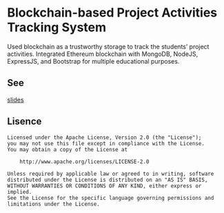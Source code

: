 Blockchain-based Project Activities Tracking System
===
Used blockchain as a trustworthy storage to track the students’ project activities. Integrated Ethereum blockchain with MongoDB, NodeJS, ExpressJS, and Bootstrap for multiple educational purposes.

See
---
[slides](https://drive.google.com/drive/folders/1M8r_pX1GuCP_uuy85mxPhq1FtVVdj9z2)

Lisence
---
```
Licensed under the Apache License, Version 2.0 (the "License");
you may not use this file except in compliance with the License.
You may obtain a copy of the License at

    http://www.apache.org/licenses/LICENSE-2.0

Unless required by applicable law or agreed to in writing, software
distributed under the License is distributed on an "AS IS" BASIS,
WITHOUT WARRANTIES OR CONDITIONS OF ANY KIND, either express or implied.
See the License for the specific language governing permissions and
limitations under the License.
```


